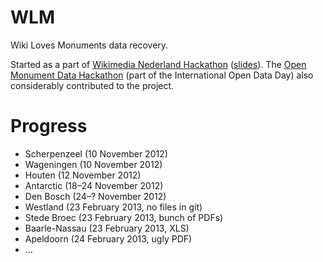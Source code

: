 WLM
===

Wiki Loves Monuments data recovery.

Started as a part of [Wikimedia Nederland Hackathon](http://nl.wikimedia.org/wiki/Hackathon_2012) ([slides](http://grammarware.net/talks/#Hackathon-WCN2012)). The [Open Monument Data Hackathon](http://wiki.opendataday.org/Utrecht2013) (part of the International Open Data Day) also considerably contributed to the project.

Progress
========
* Scherpenzeel (10 November 2012)
* Wageningen (10 November 2012)
* Houten (12 November 2012)
* Antarctic (18–24 November 2012)
* Den Bosch (24–? November 2012)
* Westland (23 February 2013, no files in git)
* Stede Broec (23 February 2013, bunch of PDFs)
* Baarle-Nassau (23 February 2013, XLS)
* Apeldoorn (24 February 2013, ugly PDF)
* …
